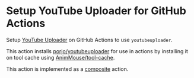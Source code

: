 # Setup YouTube Uploader for GitHub Actions
Setup [YouTube Uploader](https://github.com/porjo/youtubeuploader) on GitHub Actions to use `youtubeuploader`.

This action installs [porjo/youtubeuploader](https://github.com/porjo/youtubeuploader) for use in actions by installing it on tool cache using [AnimMouse/tool-cache](https://github.com/AnimMouse/tool-cache).

This action is implemented as a [composite](https://docs.github.com/en/actions/creating-actions/creating-a-composite-action) action.